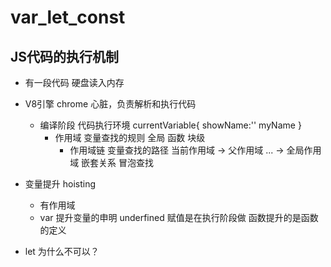 # var_let_const
## JS代码的执行机制
- 有一段代码
硬盘读入内存
- V8引擎
  chrome 心脏，负责解析和执行代码
  - 编译阶段
  代码执行环境
  currentVariable{
    showName:''
    myName
  }
    - 作用域 变量查找的规则
      全局
      函数
      块级
      - 作用域链
        变量查找的路径 当前作用域 -> 父作用域 ... -> 全局作用域
      嵌套关系
      冒泡查找
- 变量提升 hoisting
  - 有作用域
  - var 提升变量的申明 underfined
    赋值是在执行阶段做
    函数提升的是函数的定义

- let 为什么不可以？
